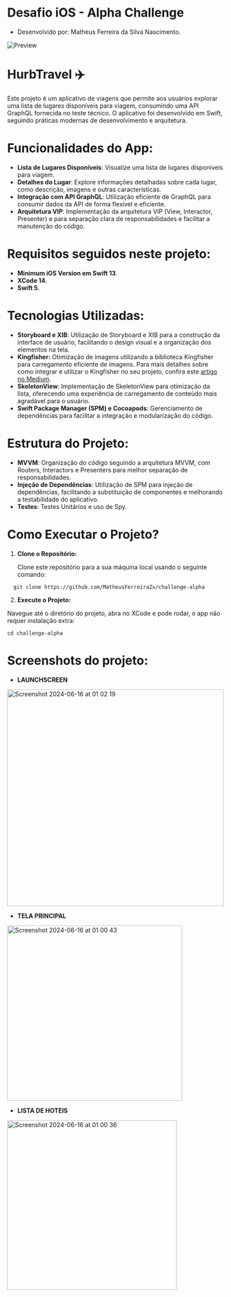 # Desafio iOS - Alpha Challenge

- Desenvolvido por: Matheus Ferreira da Silva Nascimento.

![Preview](https://github.com/MatheusFerreiraZx/challenge-alpha/assets/75784609/8d40793f-b6d8-4a6f-8200-01b5173f1785)

# HurbTravel ✈️

Este projeto é um aplicativo de viagens que permite aos usuários explorar uma lista de lugares disponíveis para viagem, consumindo uma API GraphQL fornecida no teste técnico. O aplicativo foi desenvolvido em Swift, seguindo práticas modernas de desenvolvimento e arquitetura.

# Funcionalidades do App:

- **Lista de Lugares Disponíveis**: Visualize uma lista de lugares disponíveis para viagem.
- **Detalhes do Lugar**: Explore informações detalhadas sobre cada lugar, como descrição, imagens e outras características.
- **Integração com API GraphQL**: Utilização eficiente de GraphQL para consumir dados da API de forma flexível e eficiente.
- **Arquitetura VIP**: Implementação da arquitetura VIP (View, Interactor, Presenter) e para separação clara de responsabilidades e facilitar a manutenção do código.

#  Requisitos seguidos neste projeto:

- **Minimum iOS Version em Swift 13**.
- **XCode 14**.
- **Swift 5**.

#  Tecnologias Utilizadas:

- **Storyboard e XIB**: Utilização de Storyboard e XIB para a construção da interface de usuário, facilitando o design visual e a organização dos elementos na tela.
- **Kingfisher:** Otimização de imagens utilizando a biblioteca Kingfisher para carregamento eficiente de imagens. Para mais detalhes sobre como integrar e utilizar o Kingfisher no seu projeto, confira este [artigo no Medium](https://medium.com/@mathferreiranasc12/using-the-kingfisher-library-in-ios-development-1673e8b24a00).
- **SkeletonView**: Implementação de SkeletonView para otimização da lista, oferecendo uma experiência de carregamento de conteúdo mais agradável para o usuário.
- **Swift Package Manager (SPM) e Cocoapods**: Gerenciamento de dependências para facilitar a integração e modularização do código.


#  Estrutura do Projeto:

- **MVVM**: Organização do código seguindo a arquitetura MVVM, com Routers, Interactors e Presenters para melhor separação de responsabilidades.
- **Injeção de Dependências**: Utilização de SPM para injeção de dependências, facilitando a substituição de componentes e melhorando a testabilidade do aplicativo.
- **Testes**: Testes Unitários e uso de Spy.
  
# Como Executar o Projeto?

1. **Clone o Repositório:**

   Clone este repositório para a sua máquina local usando o seguinte comando:
```
  git clone https://github.com/MatheusFerreiraZx/challenge-alpha
  ```

2. **Execute o Projeto:**

Navegue até o diretório do projeto, abra no XCode e pode rodar, o app não requer instalação extra:
```
cd challenge-alpha
```
# Screenshots do projeto:

- **LAUNCHSCREEN**

<img width="502" alt="Screenshot 2024-06-16 at 01 02 19" src="https://github.com/MatheusFerreiraZx/challenge-alpha/assets/75784609/35290747-7d12-4532-aa16-54f9756aa084">

- **TELA PRINCIPAL**
 
<img width="406" alt="Screenshot 2024-06-16 at 01 00 43" src="https://github.com/MatheusFerreiraZx/challenge-alpha/assets/75784609/41f3018b-0df7-4d73-9efc-ab2c87fdd76c">

- **LISTA DE HOTEIS**

<img width="393" alt="Screenshot 2024-06-16 at 01 00 36" src="https://github.com/MatheusFerreiraZx/challenge-alpha/assets/75784609/f3e1bc2e-c726-48af-a969-ddc2c85c4498">


